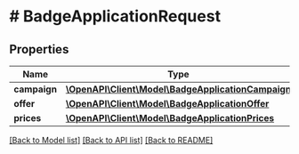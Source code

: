 # # BadgeApplicationRequest

## Properties

Name | Type | Description | Notes
------------ | ------------- | ------------- | -------------
**campaign** | [**\OpenAPI\Client\Model\BadgeApplicationCampaign**](BadgeApplicationCampaign.md) |  | 
**offer** | [**\OpenAPI\Client\Model\BadgeApplicationOffer**](BadgeApplicationOffer.md) |  | 
**prices** | [**\OpenAPI\Client\Model\BadgeApplicationPrices**](BadgeApplicationPrices.md) |  | [optional] 

[[Back to Model list]](../../README.md#documentation-for-models) [[Back to API list]](../../README.md#documentation-for-api-endpoints) [[Back to README]](../../README.md)


